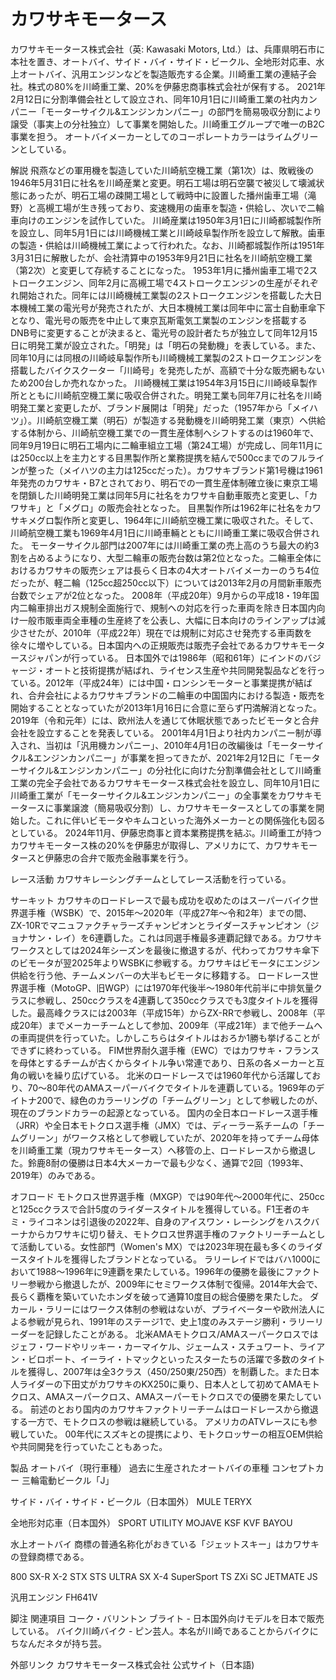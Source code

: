 # カワサキモータース

カワサキモータース株式会社（英: Kawasaki Motors, Ltd.）は、兵庫県明石市に本社を置き、オートバイ、サイド・バイ・サイド・ビークル、全地形対応車、水上オートバイ、汎用エンジンなどを製造販売する企業。川崎重工業の連結子会社。株式の80%を川崎重工業、20%を伊藤忠商事株式会社が保有する。
2021年2月12日に分割準備会社として設立され、同年10月1日に川崎重工業の社内カンパニー「モーターサイクル&エンジンカンパニー」の部門を簡易吸収分割により譲受（事実上の分社独立）して事業を開始した。川崎重工グループで唯一のB2C事業を担う。
オートバイメーカーとしてのコーポレートカラーはライムグリーンとしている。

解説
飛燕などの軍用機を製造していた川崎航空機工業（第1次）は、敗戦後の1946年5月31日に社名を川崎産業と変更。明石工場は明石空襲で被災して壊滅状態にあったが、明石工場の疎開工場として戦時中に設置した播州歯車工場（滝野）と高槻工場が生き残っており、変速機用の歯車を製造・供給し、次いで二輪車向けのエンジンを試作していた。
川崎産業は1950年3月1日に川崎都城製作所を設立し、同年5月1日には川崎機械工業と川崎岐阜製作所を設立して解散。歯車の製造・供給は川崎機械工業によって行われた。なお、川崎都城製作所は1951年3月31日に解散したが、会社清算中の1953年9月21日に社名を川崎航空機工業（第2次）と変更して存続することになった。
1953年1月に播州歯車工場で2ストロークエンジン、同年2月に高槻工場で4ストロークエンジンの生産がそれぞれ開始された。同年には川崎機械工業製の2ストロークエンジンを搭載した大日本機械工業の電光号が発売されたが、大日本機械工業は同年中に富士自動車傘下となり、電光号の販売を中止して東京瓦斯電気工業製のエンジンを搭載するDNB号に変更することが決まると、電光号の設計者たちが独立して同年12月15日に明発工業が設立された。「明発」は「明石の発動機」を表している。また、同年10月には同根の川崎岐阜製作所も川崎機械工業製の2ストロークエンジンを搭載したバイクスクーター「川崎号」を発売したが、高額で十分な販売網もないため200台しか売れなかった。
川崎機械工業は1954年3月15日に川崎岐阜製作所とともに川崎航空機工業に吸収合併された。明発工業も同年7月に社名を川崎明発工業と変更したが、ブランド展開は「明発」だった（1957年から「メイハツ」）。川崎航空機工業（明石）が製造する発動機を川崎明発工業（東京）へ供給する体制から、川崎航空機工業での一貫生産体制へシフトするのは1960年で、同年9月19日に明石工場内に二輪車組立工場（第24工場）が完成し、同年11月には250cc以上を主力とする目黒製作所と業務提携を結んで500ccまでのフルラインが整った（メイハツの主力は125ccだった）。カワサキブランド第1号機は1961年発売のカワサキ・B7とされており、明石での一貫生産体制確立後に東京工場を閉鎖した川崎明発工業は同年5月に社名をカワサキ自動車販売と変更し、「カワサキ」と「メグロ」の販売会社となった。
目黒製作所は1962年に社名をカワサキメグロ製作所と変更し、1964年に川崎航空機工業に吸収された。そして、川崎航空機工業も1969年4月1日に川崎車輛とともに川崎重工業に吸収合併された。
モーターサイクル部門は2007年には川崎重工業の売上高のうち最大の約3割を占めるようになり、大型二輪車の販売台数は第2位となった。二輪車全体におけるカワサキの販売シェアは長らく日本の4大オートバイメーカーのうち4位だったが、軽二輪（125cc超250cc以下）については2013年2月の月間新車販売台数でシェアが2位となった。
2008年（平成20年）9月からの平成18・19年国内二輪車排出ガス規制全面施行で、規制への対応を行った車両を除き日本国内向け一般市販車両全車種の生産終了を公表し、大幅に日本向けのラインアップは減少させたが、2010年（平成22年）現在では規制に対応させ発売する車両数を徐々に増やしている。日本国内への正規販売は販売子会社であるカワサキモータースジャパンが行っている。
日本国外では1986年（昭和61年）にインドのバジャージ・オートと技術提携が結ばれ、ライセンス生産や共同開発製品などを行っている。2012年（平成24年）には中国・ロンシンモーターと事業提携が結ばれ、合弁会社によるカワサキブランドの二輪車の中国国内における製造・販売を開始することとなっていたが2013年1月16日に合意に至らず円満解消となった。2019年（令和元年）には、欧州法人を通じて休眠状態であったビモータと合弁会社を設立することを発表している。
2001年4月1日より社内カンパニー制が導入され、当初は「汎用機カンパニー」、2010年4月1日の改編後は「モーターサイクル&エンジンカンパニー」が事業を担ってきたが、2021年2月12日に「モーターサイクル&エンジンカンパニー」の分社化に向けた分割準備会社として川崎重工業の完全子会社であるカワサキモータース株式会社を設立し、同年10月1日に川崎重工業が「モーターサイクル&エンジンカンパニー」の全事業をカワサキモータースに事業譲渡（簡易吸収分割）し、カワサキモータースとしての事業を開始した。これに伴いビモータやキムコといった海外メーカーとの関係強化も図るとしている。
2024年11月、伊藤忠商事と資本業務提携を結ぶ。川崎重工が持つカワサキモータース株の20%を伊藤忠が取得し、アメリカにて、カワサキモータースと伊藤忠の合弁で販売金融事業を行う。

レース活動
カワサキレーシングチームとしてレース活動を行っている。

サーキット
カワサキのロードレースで最も成功を収めたのはスーパーバイク世界選手権（WSBK）で、2015年～2020年（平成27年～令和2年）までの間、ZX-10Rでマニュファクチャラーズチャンピオンとライダースチャンピオン（ジョナサン・レイ）を6連覇した。これは同選手権最多連覇記録である。カワサキワークスとしては2024年シーズンを最後に撤退するが、代わってカワサキ傘下のビモータが翌2025年よりWSBKに参戦する。カワサキはビモータにエンジン供給を行う他、チームメンバーの大半もビモータに移籍する。
ロードレース世界選手権（MotoGP、旧WGP）には1970年代後半～1980年代前半に中排気量クラスに参戦し、250ccクラスを4連覇して350ccクラスでも3度タイトルを獲得した。最高峰クラスには2003年（平成15年）からZX-RRで参戦し、2008年（平成20年）までメーカーチームとして参加、2009年（平成21年）まで他チームへの車両提供を行っていた。しかしこちらはタイトルはおろか1勝も挙げることができずに終わっている。
FIM世界耐久選手権（EWC）ではカワサキ・フランスを母体とするチームが古くからタイトル争い常連であり、日系の各メーカーと互角の戦いを繰り広げている。
北米のロードレースでは1960年代から活躍しており、70～80年代のAMAスーパーバイクでタイトルを連覇している。1969年のデイトナ200で、緑色のカラーリングの「チームグリーン」として参戦したのが、現在のブランドカラーの起源となっている。
国内の全日本ロードレース選手権（JRR）や全日本モトクロス選手権（JMX）では、ディーラー系チームの「チームグリーン」がワークス格として参戦していたが、2020年を持ってチーム母体を川崎重工業（現カワサキモータース）へ移管の上、ロードレースから撤退した。鈴鹿8耐の優勝は日本4大メーカーで最も少なく、通算で2回（1993年、2019年）のみである。

オフロード
モトクロス世界選手権（MXGP）では90年代～2000年代に、250ccと125ccクラスで合計5度のライダースタイトルを獲得している。F1王者のキミ・ライコネンは引退後の2022年、自身のアイスワン・レーシングをハスクバーナからカワサキに切り替え、モトクロス世界選手権のファクトリーチームとして活動している。女性部門（Women's MX）では2023年現在最も多くのライダースタイトルを獲得したブランドとなっている。
ラリーレイドではバハ1000において1988～1996年に9連覇を果たしている。1996年の優勝を最後にファクトリー参戦から撤退したが、2009年にセミワークス体制で復帰。2014年大会で、長らく覇権を築いていたホンダを破って通算10度目の総合優勝を果たした。
ダカール・ラリーにはワークス体制の参戦はないが、プライベーターや欧州法人による参戦が見られ、1991年のステージ1で、史上1度のみステージ勝利・ラリーリーダーを記録したことがある。
北米AMAモトクロス/AMAスーパークロスではジェフ・ワードやリッキー・カーマイケル、ジェームス・スチュワート、ライアン・ビロポート、イーライ・トマックといったスターたちの活躍で多数のタイトルを獲得し、2007年は全3クラス（450/250東/250西）を制覇した。また日本人ライダーの下田丈がカワサキのKX250に乗り、日本人として初めてAMAモトクロス、AMAスーパークロス、AMAスーパーモトクロスでの優勝を果たしている。
前述のとおり国内のカワサキファクトリーチームはロードレースから撤退する一方で、モトクロスの参戦は継続している。
アメリカのATVレースにも参戦していた。
00年代にスズキとの提携により、モトクロッサーの相互OEM供給や共同開発を行っていたこともあった。

製品
オートバイ（現行車種）
過去に生産されたオートバイの車種
コンセプトカー
三輪電動ビークル「J」

サイド・バイ・サイド・ビークル（日本国外）
MULE
TERYX

全地形対応車（日本国外）
SPORT
UTILITY
MOJAVE
KSF
KVF
BAYOU

水上オートバイ
商標の普通名称化がおきている「ジェットスキー」はカワサキの登録商標である。

800 SX-R
X-2
STX
STS
ULTRA
SX
X-4
SuperSport
TS
ZXi
SC
JETMATE
JS

汎用エンジン
FH641V

脚注
関連項目
コーク・バリントン
ブライト - 日本国外向けモデルを日本で販売している。
バイク川崎バイク - ピン芸人。本名が川崎であることからバイクにちなんだネタが持ち芸。

外部リンク
カワサキモータース株式会社 公式サイト（日本語)